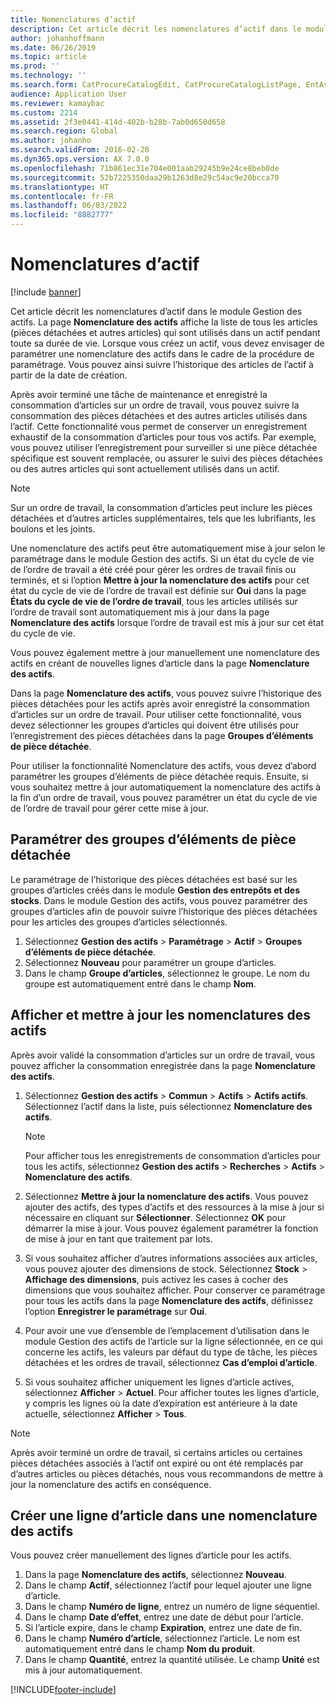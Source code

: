 ```yaml
---
title: Nomenclatures d’actif
description: Cet article décrit les nomenclatures d’actif dans le module Gestion des actifs.
author: johanhoffmann
ms.date: 06/26/2019
ms.topic: article
ms.prod: ''
ms.technology: ''
ms.search.form: CatProcureCatalogEdit, CatProcureCatalogListPage, EntAssetStandardSparePartsItemGroup, EntAssetObjectBOM
audience: Application User
ms.reviewer: kamaybac
ms.custom: 2214
ms.assetid: 2f3e0441-414d-402b-b28b-7ab0d650d658
ms.search.region: Global
ms.author: johanho
ms.search.validFrom: 2016-02-28
ms.dyn365.ops.version: AX 7.0.0
ms.openlocfilehash: 71b861ec31e704e001aab29245b9e24ce8beb0de
ms.sourcegitcommit: 52b7225350daa29b1263d8e29c54ac9e20bcca70
ms.translationtype: HT
ms.contentlocale: fr-FR
ms.lasthandoff: 06/03/2022
ms.locfileid: "8882777"
---
```

# <a name="asset-boms"></a>Nomenclatures d’actif

[!include [banner](../../includes/banner.md)]

 

Cet article décrit les nomenclatures d’actif dans le module Gestion des actifs. La page **Nomenclature des actifs** affiche la liste de tous les articles (pièces détachées et autres articles) qui sont utilisés dans un actif pendant toute sa durée de vie. Lorsque vous créez un actif, vous devez envisager de paramétrer une nomenclature des actifs dans le cadre de la procédure de paramétrage. Vous pouvez ainsi suivre l’historique des articles de l’actif à partir de la date de création.

Après avoir terminé une tâche de maintenance et enregistré la consommation d’articles sur un ordre de travail, vous pouvez suivre la consommation des pièces détachées et des autres articles utilisés dans l’actif. Cette fonctionnalité vous permet de conserver un enregistrement exhaustif de la consommation d’articles pour tous vos actifs. Par exemple, vous pouvez utiliser l’enregistrement pour surveiller si une pièce détachée spécifique est souvent remplacée, ou assurer le suivi des pièces détachées ou des autres articles qui sont actuellement utilisés dans un actif.

> [!NOTE]
> Sur un ordre de travail, la consommation d’articles peut inclure les pièces détachées et d’autres articles supplémentaires, tels que les lubrifiants, les boulons et les joints.

Une nomenclature des actifs peut être automatiquement mise à jour selon le paramétrage dans le module Gestion des actifs. Si un état du cycle de vie de l’ordre de travail a été créé pour gérer les ordres de travail finis ou terminés, et si l’option **Mettre à jour la nomenclature des actifs** pour cet état du cycle de vie de l’ordre de travail est définie sur **Oui** dans la page **États du cycle de vie de l’ordre de travail**, tous les articles utilisés sur l’ordre de travail sont automatiquement mis à jour dans la page **Nomenclature des actifs** lorsque l’ordre de travail est mis à jour sur cet état du cycle de vie. 


Vous pouvez également mettre à jour manuellement une nomenclature des actifs en créant de nouvelles lignes d’article dans la page **Nomenclature des actifs**.

Dans la page **Nomenclature des actifs**, vous pouvez suivre l’historique des pièces détachées pour les actifs après avoir enregistré la consommation d’articles sur un ordre de travail. Pour utiliser cette fonctionnalité, vous devez sélectionner les groupes d’articles qui doivent être utilisés pour l’enregistrement des pièces détachées dans la page **Groupes d’éléments de pièce détachée**.

Pour utiliser la fonctionnalité Nomenclature des actifs, vous devez d’abord paramétrer les groupes d’éléments de pièce détachée requis. Ensuite, si vous souhaitez mettre à jour automatiquement la nomenclature des actifs à la fin d’un ordre de travail, vous pouvez paramétrer un état du cycle de vie de l’ordre de travail pour gérer cette mise à jour. 


## <a name="set-up-spare-parts-item-groups"></a>Paramétrer des groupes d’éléments de pièce détachée

Le paramétrage de l’historique des pièces détachées est basé sur les groupes d’articles créés dans le module **Gestion des entrepôts et des stocks**. Dans le module Gestion des actifs, vous pouvez paramétrer des groupes d’articles afin de pouvoir suivre l’historique des pièces détachées pour les articles des groupes d’articles sélectionnés.

1. Sélectionnez **Gestion des actifs** \> **Paramétrage** \> **Actif** \> **Groupes d’éléments de pièce détachée**.
2. Sélectionnez **Nouveau** pour paramétrer un groupe d’articles.
3. Dans le champ **Groupe d’articles**, sélectionnez le groupe. Le nom du groupe est automatiquement entré dans le champ **Nom**.

## <a name="view-and-update-asset-boms"></a>Afficher et mettre à jour les nomenclatures des actifs

Après avoir validé la consommation d’articles sur un ordre de travail, vous pouvez afficher la consommation enregistrée dans la page **Nomenclature des actifs**.

1. Sélectionnez **Gestion des actifs** \> **Commun** \> **Actifs** \> **Actifs actifs**. Sélectionnez l’actif dans la liste, puis sélectionnez **Nomenclature des actifs**.

    > [!NOTE]
    > Pour afficher tous les enregistrements de consommation d’articles pour tous les actifs, sélectionnez **Gestion des actifs** \> **Recherches** \> **Actifs** \> **Nomenclature des actifs**.

2. Sélectionnez **Mettre à jour la nomenclature des actifs**. Vous pouvez ajouter des actifs, des types d’actifs et des ressources à la mise à jour si nécessaire en cliquant sur **Sélectionner**. Sélectionnez **OK** pour démarrer la mise à jour. Vous pouvez également paramétrer la fonction de mise à jour en tant que traitement par lots.
3. Si vous souhaitez afficher d’autres informations associées aux articles, vous pouvez ajouter des dimensions de stock. Sélectionnez **Stock** \> **Affichage des dimensions**, puis activez les cases à cocher des dimensions que vous souhaitez afficher. Pour conserver ce paramétrage pour tous les actifs dans la page **Nomenclature des actifs**, définissez l’option **Enregistrer le paramétrage** sur **Oui**.
4. Pour avoir une vue d’ensemble de l’emplacement d’utilisation dans le module Gestion des actifs de l’article sur la ligne sélectionnée, en ce qui concerne les actifs, les valeurs par défaut du type de tâche, les pièces détachées et les ordres de travail, sélectionnez **Cas d’emploi d’article**. 
5. Si vous souhaitez afficher uniquement les lignes d’article actives, sélectionnez **Afficher** \> **Actuel**. Pour afficher toutes les lignes d’article, y compris les lignes où la date d’expiration est antérieure à la date actuelle, sélectionnez **Afficher** \> **Tous**.

> [!NOTE]
> Après avoir terminé un ordre de travail, si certains articles ou certaines pièces détachées associés à l’actif ont expiré ou ont été remplacés par d’autres articles ou pièces détachés, nous vous recommandons de mettre à jour la nomenclature des actifs en conséquence.

## <a name="create-a-new-item-line-in-an-asset-bom"></a>Créer une ligne d’article dans une nomenclature des actifs

Vous pouvez créer manuellement des lignes d’article pour les actifs.

1. Dans la page **Nomenclature des actifs**, sélectionnez **Nouveau**.
2. Dans le champ **Actif**, sélectionnez l’actif pour lequel ajouter une ligne d’article.
3. Dans le champ **Numéro de ligne**, entrez un numéro de ligne séquentiel.
4. Dans le champ **Date d’effet**, entrez une date de début pour l’article.
5. Si l’article expire, dans le champ **Expiration**, entrez une date de fin.
6. Dans le champ **Numéro d’article**, sélectionnez l’article. Le nom est automatiquement entré dans le champ **Nom du produit**.
7. Dans le champ **Quantité**, entrez la quantité utilisée. Le champ **Unité** est mis à jour automatiquement.


[!INCLUDE[footer-include](../../../includes/footer-banner.md)]